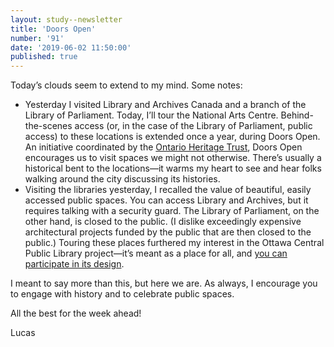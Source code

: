 ```yaml
---
layout: study--newsletter
title: 'Doors Open'
number: '91'
date: '2019-06-02 11:50:00'
published: true
---
```


Today’s clouds seem to extend to my mind. Some notes:

- Yesterday I visited Library and Archives Canada and a branch of the Library of Parliament. Today, I’ll tour the National Arts Centre. Behind-the-scenes access (or, in the case of the Library of Parliament, public access) to these locations is extended once a year, during Doors Open. An initiative coordinated by the [Ontario Heritage Trust](https://www.heritagetrust.on.ca/), Doors Open encourages us to visit spaces we might not otherwise. There’s usually a historical bent to the locations—it warms my heart to see and hear folks walking around the city discussing its histories.
- Visiting the libraries yesterday, I recalled the value of beautiful, easily accessed public spaces. You can access Library and Archives, but it requires talking with a security guard. The Library of Parliament, on the other hand, is closed to the public. (I dislike exceedingly expensive architectural projects funded by the public that are then closed to the public.) Touring these places furthered my interest in the Ottawa Central Public Library project—it’s meant as a place for all, and [you can participate in its design](https://ottawacentrallibrary.ca/get-involved).

I meant to say more than this, but here we are. As always, I encourage you to engage with history and to celebrate public spaces.

All the best for the week ahead!

Lucas

